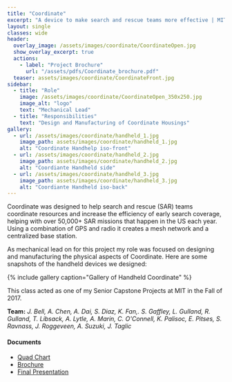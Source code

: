 ```yaml
---
title: "Coordinate"
excerpt: "A device to make search and rescue teams more effective | MIT Senior Project"
layout: single
classes: wide
header:
  overlay_image: /assets/images/coordinate/CoordinateOpen.jpg
  show_overlay_excerpt: true
  actions:
    - label: "Project Brochure"
      url: "/assets/pdfs/Coordinate_brochure.pdf"
  teaser: assets/images/coordinate/CoordinateFront.jpg
sidebar:
  - title: "Role"
    image: /assets/images/coordinate/CoordinateOpen_350x250.jpg
    image_alt: "logo"
    text: "Mechanical Lead"
  - title: "Responsibilities"
    text: "Design and Manufacturing of Coordinate Housings"
gallery:
  - url: /assets/images/coordinate/handheld_1.jpg
    image_path: assets/images/coordinate/handheld_1.jpg
    alt: "Coordinate Handhelp iso-front"
  - url: /assets/images/coordinate/handheld_2.jpg
    image_path: assets/images/coordinate/handheld_2.jpg
    alt: "Coordiante Handheld side"
  - url: /assets/images/coordinate/handheld_3.jpg
    image_path: assets/images/coordinate/handheld_3.jpg
    alt: "Coordiante Handheld iso-back"
---
```


Coordinate was designed to help search and rescue (SAR) teams coordinate resources and increase the efficiency of early search coverage, helping with over 50,000+ SAR missions that happen in the US each year. Using a combination of GPS and radio it creates a mesh network and a centralized base station. 

As mechanical lead on for this project my role was focused on designing and manufacturing the physical aspects of Coordinate. Here are some snapshots of the handheld devices we designed:

{% include gallery caption="Gallery of Handheld Coordinate" %}

This class acted as one of my Senior Capstone Projects at MIT in the Fall of 2017. 

**Team:** *J. Bell, A. Chen, A. Dai, S. Diaz, K. Fan,. S. Gaffley, L. Gulland, R. Gulland, T. Libsack, A. Lytle, A. Marin, C. O'Connell, K. Palisoc, E. Pitses, S. Ravnass, J. Roggeveen, A. Suzuki, J. Taglic*


#### Documents
+ [Quad Chart]({{site.baseurl}}/assets/pdfs/quadcharts/Coordinate-Quad_Chart.pdf)<br>
+ [Brochure]({{site.baseurl}}/assets/pdfs/Coordinate_brochure.pdf)<br>
+ [Final Presentation](https://www.youtube.com/embed/RqKSAz3yxMM?start=8309")